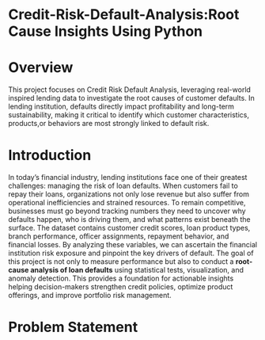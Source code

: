 # Credit-Risk-Default-Analysis:Root Cause Insights Using Python
# Overview
This project focuses on Credit Risk Default Analysis, leveraging real-world inspired 
lending data to investigate the root causes of customer defaults. In lending institution, 
defaults directly impact profitability and long-term sustainability, making it critical to identify which customer characteristics,
products,or behaviors are most strongly linked to default risk.
# Introduction
In today’s financial industry, lending institutions face one of their greatest challenges: managing the risk of loan defaults.
When customers fail to repay their loans, organizations not only lose revenue but also suffer from operational inefficiencies and strained resources.
To remain competitive, businesses must go beyond tracking numbers  they need to uncover why defaults happen, who is driving them, and what patterns exist beneath the surface.
The dataset contains customer credit scores, loan product types, branch performance, officer assignments, repayment behavior,
and financial losses. By analyzing these variables, we can ascertain the financial institution risk exposure and pinpoint the key drivers of default.
The goal of this project is not only to measure performance but also to conduct a **root-cause analysis of loan defaults** using statistical tests, visualization,
and anomaly detection. This provides a foundation for actionable insights helping decision-makers strengthen credit policies, optimize product offerings,
and improve portfolio risk management.
# Problem Statement

